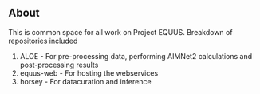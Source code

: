 ## About

This is common space for all work on Project EQUUS. Breakdown of repositories included

1. ALOE - For pre-processing data, performing AIMNet2 calculations and post-processing results
2. equus-web - For hosting the webservices
3. horsey - For datacuration and inference
